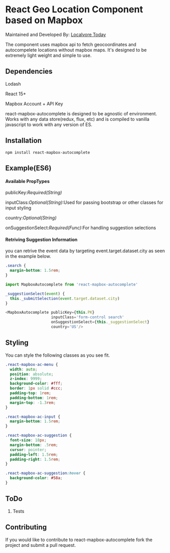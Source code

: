 # React Geo Location Component based on Mapbox

Maintained and Developed By: [Localvore Today](http://www.localvoretoday.com)

The component uses mapbox api to fetch geocoordinates and autocompelete
locations without mapbox maps. It's designed to be extremely light weight and
simple to use.

## Dependencies
Lodash

React 15+

Mapbox Account + API Key

react-mapbox-autocomplete is designed to be agnostic of environment. Works with
any data store(redux, flux, etc) and is compiled to vanilla javascript to work
with any version of ES.

## Installation

```npm install react-mapbox-autocomplete```


## Example(ES6)

#### Available PropTypes

publicKey:*Required(String)*

inputClass:*Optional(String)*:Used for passing bootstrap or other classes for input styling

country:*Optional(String)*

onSuggestionSelect:*Required(Func)*:For handling suggestion selections

#### Retriving Suggestion Information
you can retrive the event data by targeting event.target.dataset.city as seen in
the example below.

```css
.search {
  margin-bottom: 1.5rem;
}
```

```javascript
import MapboxAutocomplete from 'react-mapbox-autocomplete'

_suggestionSelect(event) {
  this._submitSelection(event.target.dataset.city)
}

<MapboxAutocomplete publicKey={this.PK} 
                    inputClass='form-control search'
                    onSuggestionSelect={this._suggestionSelect}
                    country='US'/>
```

## Styling
You can style the following classes as you see fit.

```css
.react-mapbox-ac-menu {
  width: auto;
  position: absolute;
  z-index: 9999;
  background-color: #fff;
  border: 1px solid #ccc;
  padding-top: 1rem;
  padding-bottom: 1rem;
  margin-top: -1.3rem;
}

.react-mapbox-ac-input {
  margin-bottom: 1.5rem;
}

.react-mapbox-ac-suggestion {
  font-size: 18px;
  margin-bottom: .5rem;
  cursor: pointer;
  padding-left: 1.5rem;
  padding-right: 1.5rem;
}

.react-mapbox-ac-suggestion:hover {
  background-color: #58a;
}
```

## ToDo
1. Tests

## Contributing 
If you would like to contribute to react-mapbox-autocomplete fork the project
and submit a pull request.


